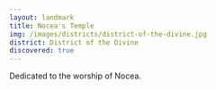 ```yaml
---
layout: landmark
title: Nocea's Temple
img: /images/districts/district-of-the-divine.jpg
district: District of the Divine
discovered: true
---
```

Dedicated to the worship of Nocea.
